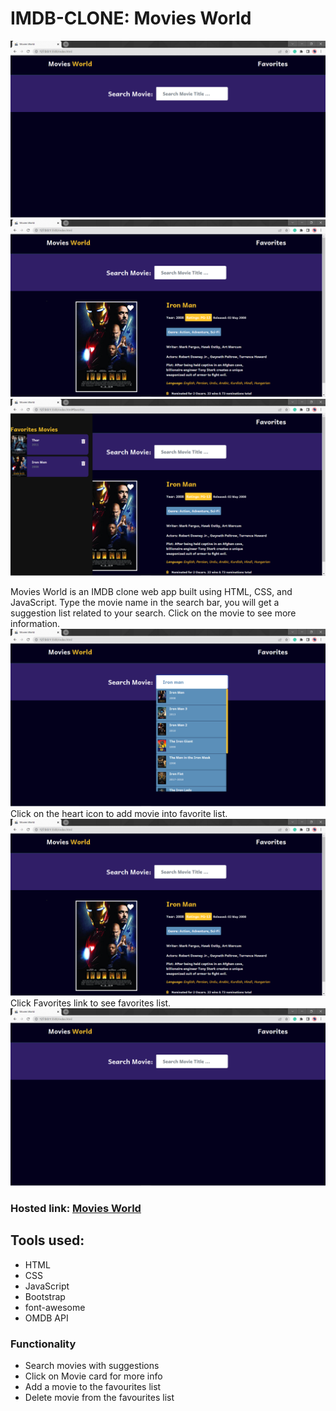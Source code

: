 # IMDB-CLONE: Movies World

![](/images/Home_Page.png)
![](/images/Movie_Page.png)
![](/images/Favorites_Section.png)

Movies World is an IMDB clone web app built using HTML, CSS, and JavaScript.
Type the movie name in the search bar, you will get a suggestion list related to your search.
Click on the movie to see more information. 
![](/images/Search_List.png)
Click on the heart icon to add movie into favorite list.
![](/images/Movie_Page.png)
Click Favorites link to see favorites list.
![](/images/Home_Page.png)

### Hosted link: [Movies World](https://moviezworld.netlify.app/)

## Tools used:
* HTML
* CSS
* JavaScript
* Bootstrap
* font-awesome
* OMDB API

### Functionality
* Search movies with suggestions
* Click on Movie card for more info
* Add a movie to the favourites list
* Delete movie from the favourites list